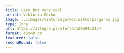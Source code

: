 ```yaml
---
title: Lazy but very cool
artist: Viktoria Górko
image: ../images/viktoriagorko1-wiktoria-górko.jpg
type: Inne
url: https://allegro.pl/oferta/12900432134
format: 45x49 cm
featured: false
secondRound: false
---
```

